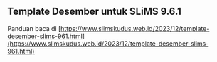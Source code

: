 ## Template Desember untuk SLiMS 9.6.1
Panduan baca di 
[https://www.slimskudus.web.id/2023/12/template-desember-slims-961.html](https://www.slimskudus.web.id/2023/12/template-desember-slims-961.html)
